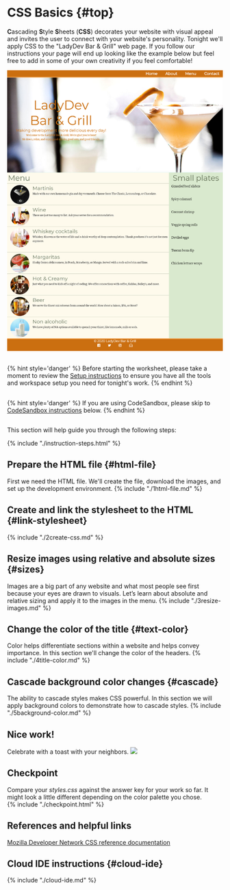 # CSS Basics {#top}
**C**ascading **S**tyle **S**heets (**CSS**) decorates your website with visual appeal and invites the user to connect with your website's personality. Tonight we'll apply CSS to the "LadyDev Bar & Grill" web page. If you follow our instructions your page will end up looking like the example below but feel free to add in some of your own creativity if you feel comfortable! 

![](images/ladyDevBarAndGrill.png)

<!-- trick markdown to give me a little space between these two sections of text -->
## 
{% hint style='danger' %}
Before starting the worksheet, please take a moment to review the [Setup instructions](/setup) to ensure you have all the tools and workspace setup you need for tonight's work.
{% endhint %}

<!-- trick markdown to give me a little space between these two sections of text -->
## 
{% hint style='danger' %}
If you are using CodeSandbox, please skip to [CodeSandbox instructions](#cloud-ide) below.
{% endhint %}

<!-- trick markdown to give me a little space between these two sections of text -->
## 

This section will help guide you through the following steps:

{% include "./instruction-steps.html" %}

## Prepare the HTML file {#html-file} 
First we need the HTML file. We'll create the file, download the images, and set up the development environment.
{% include "./1html-file.md" %}

## Create and link the stylesheet to the HTML {#link-stylesheet} <span class="navigate-top"><a href="#top" title="Take me to the top of page"><i class="fa fa-chevron-circle-up" aria-hidden="true"></i></a></span>
{% include "./2create-css.md" %}

## Resize images using relative and absolute sizes {#sizes} <span class="navigate-top"><a href="#top" title="Take me to the top of page"><i class="fa fa-chevron-circle-up" aria-hidden="true"></i></a></span>
Images are a big part of any website and what most people see first because your eyes are drawn to visuals. Let’s learn about absolute and relative sizing and apply it to the images in the menu.
{% include "./3resize-images.md" %}

## Change the color of the title {#text-color} <span class="navigate-top"><a href="#top" title="Take me to the top of page"><i class="fa fa-chevron-circle-up" aria-hidden="true"></i></a></span>
Color helps differentiate sections within a website and helps convey importance. In this section we'll change the color of the headers.
{% include "./4title-color.md" %}

## Cascade background color changes {#cascade} <span class="navigate-top"><a href="#top" title="Take me to the top of page"><i class="fa fa-chevron-circle-up" aria-hidden="true"></i></a></span>
The ability to cascade styles makes CSS powerful. In this section we will apply background colors to demonstrate how to cascade styles.
{% include "./5background-color.md" %}

## Nice work!
Celebrate with a toast with your neighbors.
![](https://media.giphy.com/media/8QPSW7nGDN7wY/giphy.gif)

<!-- trick markdown to give me a little space between these two sections of text -->
## 

## Checkpoint <span class="navigate-top"><a href="#top" title="Take me to the top of page"><i class="fa fa-chevron-circle-up" aria-hidden="true"></i></a></span>
Compare your _styles.css_ against the answer key for your work so far. It might look a little different depending on the color palette you chose.  
{% include "./checkpoint.html" %}

<!-- trick markdown to give me a little space between these two sections of text -->
## 


## References and helpful links <span class="navigate-top"><a href="#top" title="Take me to the top of page"><i class="fa fa-chevron-circle-up" aria-hidden="true"></i></a></span>
[Mozilla Developer Network CSS reference documentation](https://developer.mozilla.org/en-US/docs/Web/CSS/Reference)

<!-- trick markdown to give me a little space between these two sections of text -->
## 

## Cloud IDE instructions {#cloud-ide}
<!-- sec data-title="CodeSandbox instructions" data-id="section0" data-show=true data-collapse=true ces -->
{% include "./cloud-ide.md" %}
<!--endsec-->
